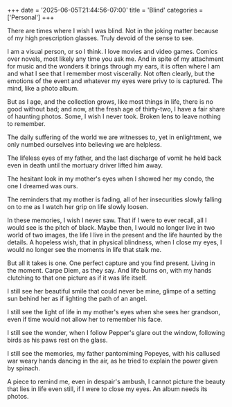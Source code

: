 +++
date = '2025-06-05T21:44:56-07:00'
title = 'Blind'
categories = ['Personal']
+++

There are times where I wish I was blind. Not in the joking matter because of my high prescription glasses. Truly devoid of the sense to see. 

I am a visual person, or so I think. I love movies and video games. Comics over novels, most likely any time you ask me. And in spite of my attachment for music and the wonders it brings through my ears, it is often where I am and what I see that I remember most viscerally. Not often clearly, but the emotions of the event and whatever my eyes were privy to is captured. The mind, like a photo album. 

But as I age, and the collection grows, like most things in life, there is no good without bad; and now, at the fresh age of thirty-two, I have a fair share of haunting photos. Some, I wish I never took. Broken lens to leave nothing to remember.  

The daily suffering of the world we are witnesses to, yet in enlightment, we only numbed ourselves into believing we are helpless.

The lifeless eyes of my father, and the last discharge of vomit he held back even in death until the mortuary driver lifted him away.

The hesitant look in my mother's eyes when I showed her my condo, the one I dreamed was ours. 

The reminders that my mother is fading, all of her insecurities slowly falling on to me as I watch her grip on life slowly loosen.

In these memories, I wish I never saw. That if I were to ever recall, all I would see is the pitch of black. Maybe then, I would no longer live in two world of two images, the life I live in the present and the life haunted by the details. A hopeless wish, that in physical blindness, when I close my eyes, I would no longer see the moments in life that stalk me. 

But all it takes is one. One perfect capture and you find present. Living in the moment. Carpe Diem, as they say. And life burns on, with my hands clutching to that one picture as if it was life itself. 

I still see her beautiful smile that could never be mine, glimpe of a setting sun behind her as if lighting the path of an angel. 

I still see the light of life in my mother's eyes when she sees her grandson, even if time would not allow her to remember his face. 

I still see the wonder, when I follow Pepper's glare out the window, following birds as his paws rest on the glass. 

I still see the memories, my father pantomiming Popeyes, with his callused war weary hands dancing in the air, as he tried to explain the power given by spinach.

A piece to remind me, even in despair's ambush, I cannot picture the beauty that lies in life even still, if I were to close my eyes. An album needs its photos. 
